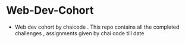 # Web-Dev-Cohort
- Web dev cohort by chaicode . This repo contains all the completed challenges , assignments given by chai code till date 
